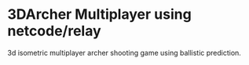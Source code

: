 # 3DArcher Multiplayer using netcode/relay
 3d isometric multiplayer archer shooting game using ballistic prediction.

